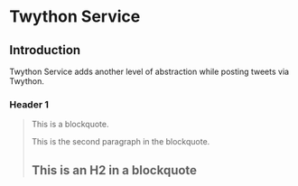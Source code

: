 Twython Service
====================

Introduction
---------------------

Twython Service adds another level of abstraction while posting tweets via Twython.

### Header 1

> This is a blockquote.
> 
> This is the second paragraph in the blockquote.
>
> ## This is an H2 in a blockquote